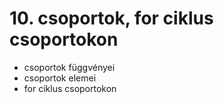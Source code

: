 # 10. csoportok, for ciklus csoportokon
- csoportok függvényei
- csoportok elemei
- for ciklus csoportokon
